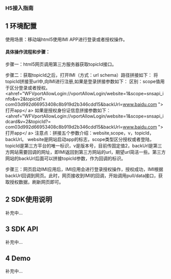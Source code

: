 ### H5接入指南

## 1 环境配置

使用场景：移动端html5使用IMI APP进行登录或者授权操作。
#### 具体操作流程和步骤：

步骤一：html5网页调用第三方服务器获取topicId接口。

步骤二：获取topicId之后，打开IMI（方式：url schema）路径拼接如下：
将topicId拼接至url中,向IMI进行注册,如果是登录拼接参数如下：
区别：scope值用于区分登录或者授权。
<ahref="WFVportAllowLogin://vportAllowLogin/website=1&scope=snsapi_info&v=2&topicId?= com03d992d66953408c8b919d2b346cdd15&backUrl=www.baidu.com ">打开app</ a>
如果是授权身份证信息拼接参数如下：        
<ahref="WFVportAllowLogin://vportAllowLogin/website=1&scope=snsapi_idcard&v=2&topicId?= com03d992d66953408c8b919d2b346cdd15&backUrl=www.baidu.com ">打开app</ a>
注意点：拼接五个参数介绍：website,scope，v，topicId，backUrl。
website是网站启动app的标志，scope类型区分授权或者登陆，topicId是第三方平台的唯一标识，v是版本号，目前传固定值2，backUrl是第三方网站需要回调的网址，即IMI返回到第三方网站的url，期望url简洁一些。第三方网站的backUrl后面可以拼接topicId参数，作为回调的标识。

步骤三：网页启动IMI应用后，IMI应用会进行登录授权操作，授权成功，IMI根据backUrl回调到网页。此时，网页接收到IMI的回调，开始调用pull/data接口，获取授权数据，刷新网页即可。

## 2 SDK使用说明

补充中...

## 3 SDK API 

补充中...

## 4 Demo

补充中...







